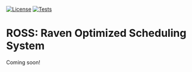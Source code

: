 [![License](https://img.shields.io/badge/License-Apache_2.0-blue.svg)](https://opensource.org/licenses/Apache-2.0)
[![Tests](https://github.com/bc-ross/ross-link/actions/workflows/extension.yml/badge.svg)](https://github.com/bc-ross/ross-link/actions/workflows/extension.yml)

# ROSS: Raven Optimized Scheduling System

Coming soon!
